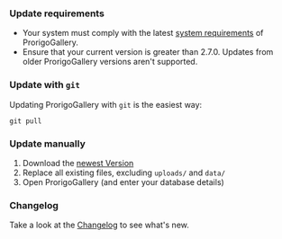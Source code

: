 ### Update requirements

- Your system must comply with the latest [system requirements](https://github.com/prorigo/ProrigoGallery/blob/master/docs/Installation.md) of ProrigoGallery.
- Ensure that your current version is greater than 2.7.0. Updates from older ProrigoGallery versions aren't supported.

### Update with `git`

Updating ProrigoGallery with `git` is the easiest way:

	git pull

### Update manually

1. Download the [newest Version](https://github.com/prorigo/ProrigoGallery/releases)
2. Replace all existing files, excluding `uploads/` and `data/`
3. Open ProrigoGallery (and enter your database details)

### Changelog

Take a look at the [Changelog](Changelog.md) to see what's new.